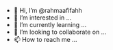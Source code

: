 - 👋 Hi, I’m @rahmaafifahh
- 👀 I’m interested in ...
- 🌱 I’m currently learning ...
- 💞️ I’m looking to collaborate on ...
- 📫 How to reach me ...

<!---
rahmaafifahh/rahmaafifahh is a ✨ special ✨ repository because its `README.md` (this file) appears on your GitHub profile.
You can click the Preview link to take a look at your changes.
--->
